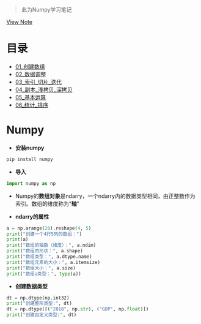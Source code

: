 > 此为Numpy学习笔记

 [View Note](https://gaoyubest.github.io/GyHelloPython/GyHelloNumpy)

# 目录

- [01_创建数组](./01_创建数组.html)
- [02_数据调整](./02_数据调整.html)
- [03_索引_切片_迭代](03_索引_切片_迭代.html)
- [04_副本_浅拷贝_深拷贝](04_副本_浅拷贝_深拷贝.html)
- [05_基本运算](./05_基本运算.html)
- [06_统计_排序](./06_统计_排序.html)


# Numpy
- **安装numpy**
```py
pip install numpy
```
- **导入**
```py
import numpy as np
```
- Numpy的**数组对象**是ndarry，一个ndarry内的数据类型相同，由正整数作为索引。数组的维度称为“**轴**”

- **ndarry的属性**
```python
a = np.arange(20).reshape(4, 5)
print("创建一个4行5列的数组：")
print(a)
print("数组的轴数（维度）：", a.ndim)
print("数组的形状：", a.shape)
print("数组类型：", a.dtype.name)
print("数组元素的大小：", a.itemsize)
print("数组大小：", a.size)
print("数组a类型：", type(a))
```

- **创建数据类型**
```python
dt = np.dtype(np.int32)
print("创建整形类型:", dt)
dt = np.dtype([("2018", np.str), ("GDP", np.float)])
print("创建自定义类型:", dt)
```